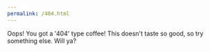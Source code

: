 ```yaml
---
permalink: /404.html
---
```

Oops! You got a '404' type coffee! This doesn't taste so good, so try something else. Will ya?
